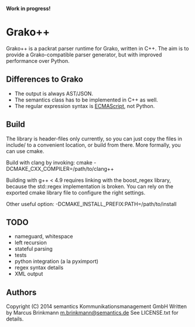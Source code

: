 **Work in progress!**

Grako++
=======

Grako++ is a packrat parser runtime for Grako, written in C++.  The
aim is to provide a Grako-compatible parser generator, but with
improved performance over Python.


Differences to Grako
--------------------

* The output is always AST/JSON.
* The semantics class has to be implemented in C++ as well.
* The regular expression syntax is [ECMAScript](http://www.cplusplus.com/reference/regex/ECMAScript/), not Python.


Build
-----

The library is header-files only currently, so you can just copy the
files in include/ to a convenient location, or build from there.  More
formally, you can use cmake.

Build with clang by invoking: cmake -DCMAKE_CXX_COMPILER=/path/to/clang++

Building with g++ < 4.9 requires linking with the boost_regex library,
because the std::regex implementation is broken.  You can rely on the
exported cmake library file to configure the right settings.

Other useful option: -DCMAKE_INSTALL_PREFIX:PATH=/path/to/install


TODO
----

* nameguard, whitespace
* left recursion
* stateful parsing
* tests
* python integration (a la pyximport)
* regex syntax details
* XML output


Authors
-------

Copyright (C) 2014 semantics Kommunikationsmanagement GmbH
Written by Marcus Brinkmann <m.brinkmann@semantics.de>
See LICENSE.txt for details.
